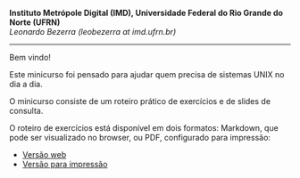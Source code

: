 **Instituto Metrópole Digital (IMD), Universidade Federal do Rio Grande do Norte (UFRN)**  
*Leonardo Bezerra (leobezerra at imd.ufrn.br)*

---

Bem vindo!

Este minicurso foi pensado para ajudar quem precisa de sistemas UNIX no dia a dia. 

O minicurso consiste de um roteiro prático de exercícios e de slides de consulta.

O roteiro de exercícios está disponível em dois formatos: Markdown, que pode ser visualizado no browser, ou PDF, configurado para impressão:

* [Versão web](html)
* [Versão para impressão](unix.tar.gz)
